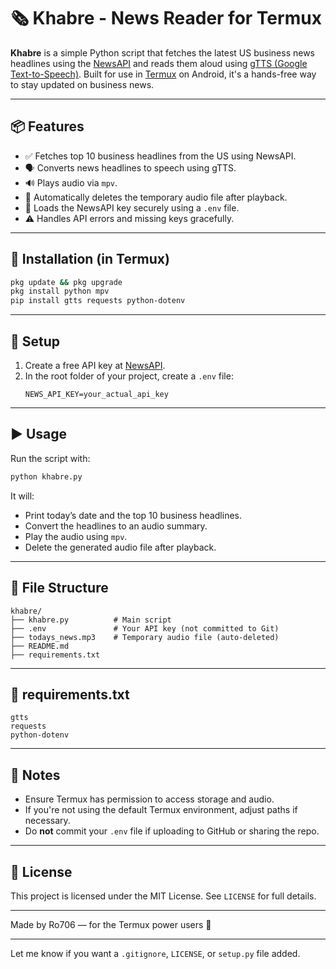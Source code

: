 # 🗞️ Khabre - News Reader for Termux

**Khabre** is a simple Python script that fetches the latest US business news headlines using the [NewsAPI](https://newsapi.org/) and reads them aloud using [gTTS (Google Text-to-Speech)](https://pypi.org/project/gTTS/). Built for use in [Termux](https://termux.dev/) on Android, it's a hands-free way to stay updated on business news.

---

## 📦 Features

- ✅ Fetches top 10 business headlines from the US using NewsAPI.
- 🗣️ Converts news headlines to speech using gTTS.
- 🔊 Plays audio via `mpv`.
- 🧹 Automatically deletes the temporary audio file after playback.
- 🔐 Loads the NewsAPI key securely using a `.env` file.
- ⚠️ Handles API errors and missing keys gracefully.

---

## 📲 Installation (in Termux)

```bash
pkg update && pkg upgrade
pkg install python mpv
pip install gtts requests python-dotenv
```

---

## 🔑 Setup

1. Create a free API key at [NewsAPI](https://newsapi.org/).
2. In the root folder of your project, create a `.env` file:
   ```
   NEWS_API_KEY=your_actual_api_key
   ```

---

## ▶️ Usage

Run the script with:

```bash
python khabre.py
```

It will:

- Print today’s date and the top 10 business headlines.
- Convert the headlines to an audio summary.
- Play the audio using `mpv`.
- Delete the generated audio file after playback.

---

## 📁 File Structure

```
khabre/
├── khabre.py          # Main script
├── .env               # Your API key (not committed to Git)
├── todays_news.mp3    # Temporary audio file (auto-deleted)
├── README.md
├── requirements.txt
```

---

## 📄 requirements.txt

```
gtts
requests
python-dotenv
```

---

## 🛑 Notes

- Ensure Termux has permission to access storage and audio.
- If you're not using the default Termux environment, adjust paths if necessary.
- Do **not** commit your `.env` file if uploading to GitHub or sharing the repo.

---

## 📜 License

This project is licensed under the MIT License. See `LICENSE` for full details.

---

Made by Ro706 — for the Termux power users 📱

---

Let me know if you want a `.gitignore`, `LICENSE`, or `setup.py` file added.
